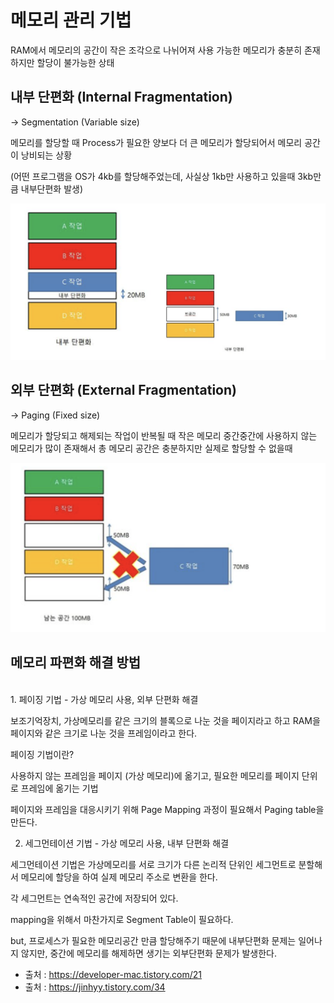 # 메모리 관리 기법


RAM에서 메모리의 공간이 작은 조각으로 나뉘어져 사용 가능한 메모리가 충분히 존재하지만 할당이 불가능한 상태

## 내부 단편화 (Internal Fragmentation)
-> Segmentation (Variable size)
<br>

메모리를 할당할 때 Process가 필요한 양보다 더 큰 메모리가 할당되어서 메모리 공간이 낭비되는 상황

(어떤 프로그램을 OS가 4kb를 할당해주었는데, 사실상 1kb만 사용하고 있을때 3kb만큼 내부단편화 발생)


![main_img](./img/main_img1.png)


## 외부 단편화 (External Fragmentation)
-> Paging (Fixed size)
<br>

메모리가 할당되고 해제되는 작업이 반복될 때 작은 메모리 중간중간에 사용하지 않는 메모리가 많이 존재해서 총 메모리 공간은 충분하지만 실제로 할당할 수 없을때

![main_img](./img/main_img2.png)



## 메모리 파편화 해결 방법
<br>
1. 페이징 기법 - 가상 메모리 사용, 외부 단편화 해결

보조기억장치, 가상메모리를 같은 크기의 블록으로 나눈 것을 페이지라고 하고 RAM을 페이지와 같은 크기로 나눈 것을 프레임이라고 한다.

페이징 기법이란? 

사용하지 않는 프레임을 페이지 (가상 메모리)에 옮기고, 필요한 메모리를 페이지 단위로 프레임에 옮기는 기법

페이지와 프레임을 대응시키기 위해 Page Mapping 과정이 필요해서 Paging table을 만든다.


2. 세그먼테이션 기법 - 가상 메모리 사용, 내부 단편화 해결

세그먼테이션 기법은 가상메모리를 서로 크기가 다른 논리적 단위인 세그먼트로 분할해서 메모리에 할당을 하여 실제 메모리 주소로 변환을 한다.

각 세그먼트는 연속적인 공간에 저장되어 있다.

mapping을 위해서 마찬가지로 Segment Table이 필요하다.

but, 프로세스가 필요한 메모리공간 만큼 할당해주기 때문에 내부단편화 문제는 일어나지 않지만, 중간에 메모리를 해제하면 생기는 외부단편화 문제가 발생한다.



- 출처 : https://developer-mac.tistory.com/21
- 출처 : https://jinhyy.tistory.com/34




